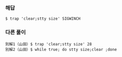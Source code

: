 ### 해답
```
$ trap 'clear;stty size' SIGWINCH
```
### 다른 풀이
```
別解1（山田）$ trap 'clear;stty size' 28
別解2（山田）$ while true; do stty size;clear ;done
```
